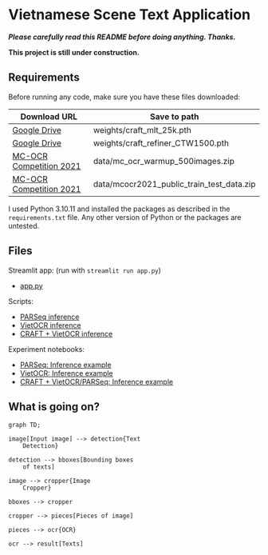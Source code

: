 # Vietnamese Scene Text Application

***Please carefully read this README before doing anything. Thanks.***

**This project is still under construction.**

## Requirements

Before running any code, make sure you have these files downloaded:

| Download URL | Save to path |
| ------------ | ------------ |
| [Google Drive](https://drive.google.com/file/d/1Jk4eGD7crsqCCg9C9VjCLkMN3ze8kutZ/view) | weights/craft_mlt_25k.pth |
| [Google Drive](https://drive.google.com/file/d/1XSaFwBkOaFOdtk4Ane3DFyJGPRw6v5bO/view) | weights/craft_refiner_CTW1500.pth |
| [MC-OCR Competition 2021](https://aihub.ml/competitions/1) | data/mc_ocr_warmup_500images.zip |
| [MC-OCR Competition 2021](https://aihub.ml/competitions/1) | data/mcocr2021_public_train_test_data.zip |

I used Python 3.10.11 and installed the packages as described in the `requirements.txt` file. Any other version of Python or the packages are untested.

## Files

Streamlit app: (run with `streamlit run app.py`)

- [app.py](./app.py)

Scripts:

- [PARSeq inference](./parseq.py)
- [VietOCR inference](./vietocr_api.py)
- [CRAFT + VietOCR inference](./scene_text.py)

Experiment notebooks:

- [PARSeq: Inference example](./parseq_example.ipynb)
- [VietOCR: Inference example](./vietocr_example.ipynb)
- [CRAFT + VietOCR/PARSeq: Inference example](./craft_vietocr_parseq_example.ipynb)

## What is going on?

```mermaid
graph TD;

image[Input image] --> detection{Text
    Detection}

detection --> bboxes[Bounding boxes
    of texts]

image --> cropper{Image
    Cropper}

bboxes --> cropper

cropper --> pieces[Pieces of image]

pieces --> ocr{OCR}

ocr --> result[Texts]
```
